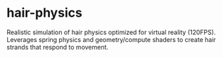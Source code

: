 # hair-physics
Realistic simulation of hair physics optimized for virtual reality (120FPS). Leverages spring physics and geometry/compute shaders to create hair strands that respond to movement.
